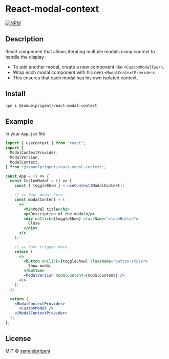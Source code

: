 # React-modal-context

[![NPM](https://img.shields.io/npm/v/modal-library.svg)](https://www.npmjs.com/package/@samuelprigent/react-modal-context)

## Description

React component that allows iterating multiple modals using context to handle the display :

- To add another modal, create a new component like `<CustomModalTwo/>`.
- Wrap each modal component with his own `<ModalContextProvider>`.
- This ensures that each modal has his own isolated context.

## Install

```bash
npm i @samuelprigent/react-modal-context
```

## Example

In your `App.jsx` file

```jsx
import { useContext } from "react";
import {
  ModalContextProvider,
  ModalVersion,
  ModalContext,
} from "@samuelprigent/react-modal-context";

const App = () => {
  const CustomModal = () => {
    const { toggleShow } = useContext(ModalContext);

    // == Your modal here
    const modalContent = (
      <>
        <h2>Modal title</h2>
        <p>Description of the modal</p>
        <div onClick={toggleShow} className="closeButton">
          Close
        </div>
      </>
    );

    // == Your trigger here
    return (
      <>
        <button onClick={toggleShow} className="button-style">
          Show modal
        </button>
        <ModalVersion modalContent={modalContent} />
      </>
    );
  };

  return (
    <ModalContextProvider>
      <CustomModal />
    </ModalContextProvider>
  );
};
```

## License

MIT © [samuelprigent](https://github.com/samuelprigent)
